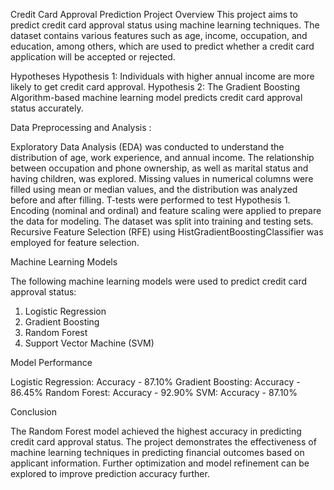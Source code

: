 Credit Card Approval Prediction Project
Overview
This project aims to predict credit card approval status using machine learning techniques. The dataset contains various features such as age, income, occupation, and education, among others, which are used to predict whether a credit card application will be accepted or rejected.



Hypotheses
Hypothesis 1: Individuals with higher annual income are more likely to get credit card approval.
Hypothesis 2: The Gradient Boosting Algorithm-based machine learning model predicts credit card approval status accurately.



Data Preprocessing and Analysis : 

Exploratory Data Analysis (EDA) was conducted to understand the distribution of age, work experience, and annual income.
The relationship between occupation and phone ownership, as well as marital status and having children, was explored.
Missing values in numerical columns were filled using mean or median values, and the distribution was analyzed before and after filling.
T-tests were performed to test Hypothesis 1.
Encoding (nominal and ordinal) and feature scaling were applied to prepare the data for modeling.
The dataset was split into training and testing sets.
Recursive Feature Selection (RFE) using HistGradientBoostingClassifier was employed for feature selection.



Machine Learning Models


The following machine learning models were used to predict credit card approval status:

1. Logistic Regression
2. Gradient Boosting
3. Random Forest
4. Support Vector Machine (SVM)


Model Performance

Logistic Regression: Accuracy - 87.10%
Gradient Boosting: Accuracy - 86.45%
Random Forest: Accuracy - 92.90%
SVM: Accuracy - 87.10%


Conclusion

The Random Forest model achieved the highest accuracy in predicting credit card approval status. The project demonstrates the effectiveness of machine learning techniques in predicting financial outcomes based on applicant information. Further optimization and model refinement can be explored to improve prediction accuracy further.